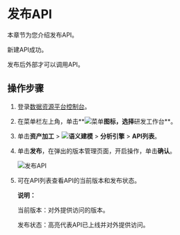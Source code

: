 # 发布API

本章节为您介绍发布API。

新建API成功。

发布后外部才可以调用API。

## 操作步骤

1.  登录[数据资源平台控制台](https://dataq.console.aliyun.com)。

2.  在菜单栏左上角，单击**![菜单](https://static-aliyun-doc.oss-accelerate.aliyuncs.com/assets/img/zh-CN/6504337061/p188771.png)**图标，选择**研发工作台**。

3.  单击**资产加工** \> **![语义建模](https://static-aliyun-doc.oss-accelerate.aliyuncs.com/assets/img/zh-CN/1290330161/p208848.png)** \> **分析引擎** \> **API列表**。

4.  单击**发布**，在弹出的版本管理页面，开启操作，单击**确认**。

    ![发布API](https://static-aliyun-doc.oss-accelerate.aliyuncs.com/assets/img/zh-CN/0607160161/p211919.png)

5.  可在API列表查看API的当前版本和发布状态。

    **说明：**

    当前版本：对外提供访问的版本。

    发布状态：高亮代表API已上线并对外提供访问。


